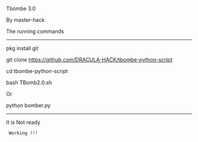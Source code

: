 Tbombe 3.0

By master-hack
  
The running commands
____________________________________________________________________________
 

 
pkg install git


 git clone https://github.com/DRACULA-HACK/tbombe-python-script
 

 cd tbombe-python-script

 
 
 bash TBomb2.0.sh

 Or 

   python bomber.py
   
____________________________________________________________________________
   It is Not ready
    
     Working !!!
